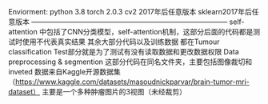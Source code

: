 Enviorment:
python 3.8
torch 2.0.3
cv2  2017年后任意版本
sklearn2017年后任意版本
————————————————————————————
self-attention 中包括了CNN分类模型，self-attention机制，这部分后面的代码都是测试时使用不代表真实结果
其余大部分代码以及训练数据 都在Tumour classification
Test部分就是为了测试有没有读取数据和更改数据权限
Data preprocessing & segmention 这部分代码在同名文件夹，主要包括图像裁切和inveted
数据来自Kaggle开源数据集（https://www.kaggle.com/datasets/masoudnickparvar/brain-tumor-mri-dataset）
主要是一个多种肿瘤图片的3视图（未经裁剪）

